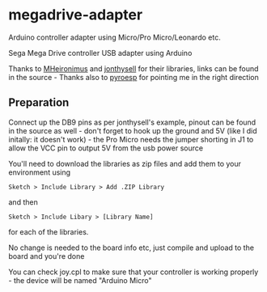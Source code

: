 # megadrive-adapter

Arduino controller adapter using Micro/Pro Micro/Leonardo etc.

Sega Mega Drive controller USB adapter using Arduino

Thanks to [MHeironimus](https://github.com/MHeironimus/ArduinoJoystickLibrary) and [jonthysell](https://github.com/jonthysell/SegaController) for their libraries, links can be found in the source - Thanks also to [pyroesp](https://github.com/pyroesp) for pointing me in the right direction

## Preparation

Connect up the DB9 pins as per jonthysell's example, pinout can be found in the source as well - don't forget to hook up the ground and 5V (like I did initally: it doesn't work) - the Pro Micro needs the jumper shorting in J1 to allow the VCC pin to output 5V from the usb power source

You'll need to download the libraries as zip files and add them to your environment using

```
Sketch > Include Library > Add .ZIP Library
```

and then

```
Sketch > Include Libary > [Library Name]
```

for each of the libraries.

No change is needed to the board info etc, just compile and upload to the board and you're done

You can check joy.cpl to make sure that your controller is working properly - the device will be named "Arduino Micro"

